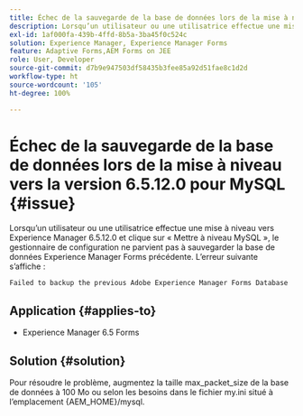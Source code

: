 ```yaml
---
title: Échec de la sauvegarde de la base de données lors de la mise à niveau vers la version 6.5.12.0 pour MySQL.
description: Lorsqu’un utilisateur ou une utilisatrice effectue une mise à niveau vers Experience Manager 6.5.12.0 et clique sur « Mettre à niveau MySQL », le gestionnaire de configuration ne parvient pas à sauvegarder la base de données Experience Manager Forms précédente.
exl-id: 1af000fa-439b-4ffd-8b5a-3ba45f0c524c
solution: Experience Manager, Experience Manager Forms
feature: Adaptive Forms,AEM Forms on JEE
role: User, Developer
source-git-commit: d7b9e947503df58435b3fee85a92d51fae8c1d2d
workflow-type: ht
source-wordcount: '105'
ht-degree: 100%

---
```


# Échec de la sauvegarde de la base de données lors de la mise à niveau vers la version 6.5.12.0 pour MySQL {#issue}

Lorsqu’un utilisateur ou une utilisatrice effectue une mise à niveau vers Experience Manager 6.5.12.0 et clique sur « Mettre à niveau MySQL », le gestionnaire de configuration ne parvient pas à sauvegarder la base de données Experience Manager Forms précédente. L’erreur suivante s’affiche :

`Failed to backup the previous Adobe Experience Manager Forms Database`


## Application {#applies-to}

* Experience Manager 6.5 Forms

## Solution {#solution}

Pour résoudre le problème, augmentez la taille max_packet_size de la base de données à 100 Mo ou selon les besoins dans le fichier my.ini situé à l’emplacement {AEM_HOME}/mysql.
